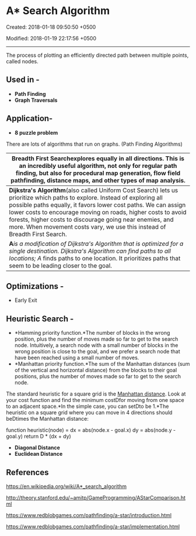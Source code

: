 # A* Search Algorithm

Created: 2018-01-18 09:50:50 +0500

Modified: 2018-01-19 22:17:56 +0500

---

The process of plotting an efficiently directed path between multiple points, called nodes.

## Used in -

- **Path Finding**
- **Graph Traversals**

## Application-

- **8 puzzle problem**

There are lots of algorithms that run on graphs. (Path Finding Algorithms)

| **Breadth First Search**explores equally in all directions. This is an incredibly useful algorithm, not only for regular path finding, but also for procedural map generation, flow field pathfinding, distance maps, and other types of map analysis.                                                                                                                                                   |
|------------------------------------------------------------------------|
| **Dijkstra's Algorithm**(also called Uniform Cost Search) lets us prioritize which paths to explore. Instead of exploring all possible paths equally, it favors lower cost paths. We can assign lower costs to encourage moving on roads, higher costs to avoid forests, higher costs to discourage going near enemies, and more. When movement costs vary, we use this instead of Breadth First Search. |
| **A***is a modification of Dijkstra's Algorithm that is optimized for a single destination. Dijkstra's Algorithm can find paths to all locations; A* finds paths to one location. It prioritizes paths that seem to be leading closer to the goal.                                                                                                                                                     |

## Optimizations -

- Early Exit

## Heuristic Search -

- *Hamming priority function.*The number of blocks in the wrong position, plus the number of moves made so far to get to the search node. Intuitively, a search node with a small number of blocks in the wrong position is close to the goal, and we prefer a search node that have been reached using a small number of moves.
- *Manhattan priority function.*The sum of the Manhattan distances (sum of the vertical and horizontal distance) from the blocks to their goal positions, plus the number of moves made so far to get to the search node.

The standard heuristic for a square grid is the [Manhattan distance](http://en.wikipedia.org/wiki/Taxicab_geometry). Look at your cost function and find the minimum costDfor moving from one space to an adjacent space.*In the simple case, you can setDto be 1.*The heuristic on a square grid where you can move in 4 directions should beDtimes the Manhattan distance:

function heuristic(node) =
dx = abs(node.x - goal.x)
dy = abs(node.y - goal.y)
return D * (dx + dy)

- **Diagonal Distance**
- **Euclidean Distance**

## References

<https://en.wikipedia.org/wiki/A*_search_algorithm>

<http://theory.stanford.edu/~amitp/GameProgramming/AStarComparison.html>

<https://www.redblobgames.com/pathfinding/a-star/introduction.html>

<https://www.redblobgames.com/pathfinding/a-star/implementation.html>
